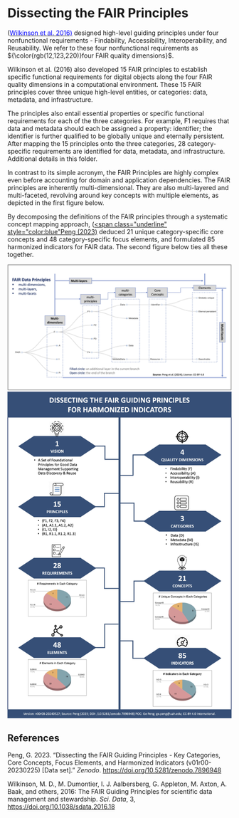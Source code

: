 Dissecting the FAIR Principles
==============================

([<span class="underline" style="color:blue">Wilkinson et al. 2016)</span>](https://doi.org/10.1038/sdata.2016.18) designed high-level guiding principles under four nonfunctional requirements - Findability, Accessibility, Interoperability, and Reusability. We refer to these four nonfunctional requirements as ${\color{rgb(12,123,220)}four FAIR quality dimensions}$.

Wilkinson et al. (2016) also developed 15 FAIR principles to establish specific functional requirements for digital objects along the four FAIR quality dimensions in a computational environment. These 15 FAIR principles cover three unique high-level entities, or categories: data, metadata, and infrastructure. 

The principles also entail essential properties or specific functional requirements for each of the three categories. For example, F1 requires that data and metadata should each be assigned a property: identifier; the identifier is further qualified to be globally unique and eternally persistent. After mapping the 15 principles onto the three categories, 28 category-specific requirements are identified for data, metadata, and infrastructure. Additional details in this folder.

In contrast to its simple acronym, the FAIR Principles are highly complex even before accounting for domain and application dependencies. The FAIR principles are inherently multi-dimensional. They are also multi-layered and multi-faceted, revolving around key concepts with multiple elements, as depicted in the first figure below.

By decomposing the definitions of the FAIR principles through a systematic concept mapping approach, ([<span class="underline" style="color:blue"Peng (2023)</span>](https://doi.org/10.5281/zenodo.7896948) deduced 21 unique category-specific core concepts and 48 category-specific focus elements, and formulated 85 harmonized indicators for FAIR data. The second figure below ties all these together.

<img src="./_images/Peng_etal_2024-IJED-Figure2.jpg" width="850" />

<img src="./_images/Peng_DissectingFAIR-Principles_v00r08.jpg" width="550" />


References
----------

Peng, G. 2023. “Dissecting the FAIR Guiding Principles - Key Categories, Core Concepts, Focus Elements, and Harmonized Indicators (v01r00-20230225) [Data set].” _Zenodo_. https://doi.org/10.5281/zenodo.7896948 

Wilkinson, M. D.,  M. Dumontier, I. J. Aalbersberg, G. Appleton, M. Axton, A. Baak, and others, 2016: The FAIR Guiding Principles for scientific data management and stewardship. _Sci. Data_, 3,  https://doi.org/10.1038/sdata.2016.18
